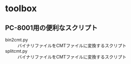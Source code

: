 # toolbox
## PC-8001用の便利なスクリプト
<dl>
  <dt>bin2cmt.py</dt>
  <dd>バイナリファイルをCMTファイルに変換するスクリプト</dd>
  <dt>splitcmt.py</dt>
  <dd>バイナリファイルをCMTファイルに変換するスクリプト</dd>
</dl>


